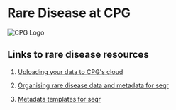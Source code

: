# Rare Disease at CPG

![CPG Logo](resources/images/cpg_logo_1280x329.png)

## Links to rare disease resources


1. [Uploading your data to CPG's cloud](resources/README.md)

2. [Organising rare disease data and metadata for seqr](resources/seqr_metadata_templates/README.md)

3. [Metadata templates for seqr](resources/seqr_metadata_templates)